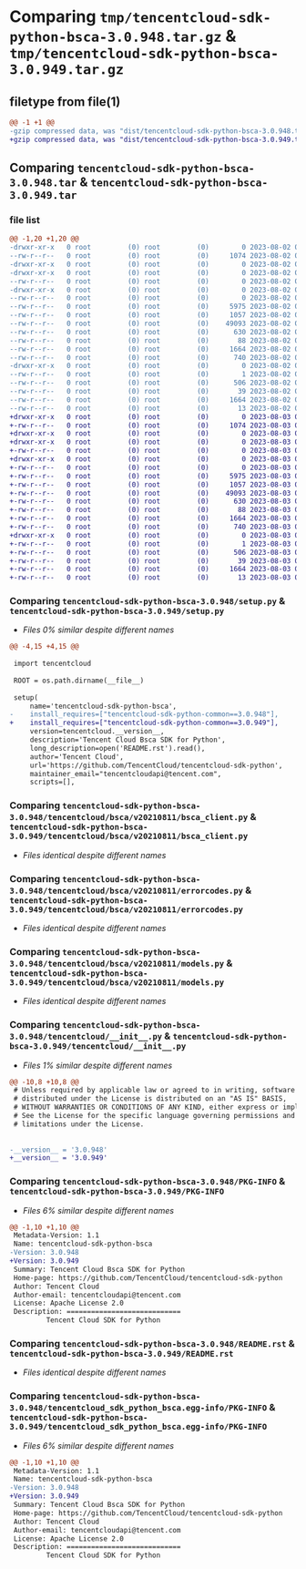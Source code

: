 # Comparing `tmp/tencentcloud-sdk-python-bsca-3.0.948.tar.gz` & `tmp/tencentcloud-sdk-python-bsca-3.0.949.tar.gz`

## filetype from file(1)

```diff
@@ -1 +1 @@
-gzip compressed data, was "dist/tencentcloud-sdk-python-bsca-3.0.948.tar", last modified: Wed Aug  2 00:24:21 2023, max compression
+gzip compressed data, was "dist/tencentcloud-sdk-python-bsca-3.0.949.tar", last modified: Thu Aug  3 00:20:45 2023, max compression
```

## Comparing `tencentcloud-sdk-python-bsca-3.0.948.tar` & `tencentcloud-sdk-python-bsca-3.0.949.tar`

### file list

```diff
@@ -1,20 +1,20 @@
-drwxr-xr-x   0 root         (0) root         (0)        0 2023-08-02 00:24:21.000000 tencentcloud-sdk-python-bsca-3.0.948/
--rw-r--r--   0 root         (0) root         (0)     1074 2023-08-02 00:24:21.000000 tencentcloud-sdk-python-bsca-3.0.948/setup.py
-drwxr-xr-x   0 root         (0) root         (0)        0 2023-08-02 00:24:21.000000 tencentcloud-sdk-python-bsca-3.0.948/tencentcloud/
-drwxr-xr-x   0 root         (0) root         (0)        0 2023-08-02 00:24:21.000000 tencentcloud-sdk-python-bsca-3.0.948/tencentcloud/bsca/
--rw-r--r--   0 root         (0) root         (0)        0 2023-08-02 00:24:21.000000 tencentcloud-sdk-python-bsca-3.0.948/tencentcloud/bsca/__init__.py
-drwxr-xr-x   0 root         (0) root         (0)        0 2023-08-02 00:24:21.000000 tencentcloud-sdk-python-bsca-3.0.948/tencentcloud/bsca/v20210811/
--rw-r--r--   0 root         (0) root         (0)        0 2023-08-02 00:24:21.000000 tencentcloud-sdk-python-bsca-3.0.948/tencentcloud/bsca/v20210811/__init__.py
--rw-r--r--   0 root         (0) root         (0)     5975 2023-08-02 00:24:21.000000 tencentcloud-sdk-python-bsca-3.0.948/tencentcloud/bsca/v20210811/bsca_client.py
--rw-r--r--   0 root         (0) root         (0)     1057 2023-08-02 00:24:21.000000 tencentcloud-sdk-python-bsca-3.0.948/tencentcloud/bsca/v20210811/errorcodes.py
--rw-r--r--   0 root         (0) root         (0)    49093 2023-08-02 00:24:21.000000 tencentcloud-sdk-python-bsca-3.0.948/tencentcloud/bsca/v20210811/models.py
--rw-r--r--   0 root         (0) root         (0)      630 2023-08-02 00:24:21.000000 tencentcloud-sdk-python-bsca-3.0.948/tencentcloud/__init__.py
--rw-r--r--   0 root         (0) root         (0)       88 2023-08-02 00:24:21.000000 tencentcloud-sdk-python-bsca-3.0.948/setup.cfg
--rw-r--r--   0 root         (0) root         (0)     1664 2023-08-02 00:24:21.000000 tencentcloud-sdk-python-bsca-3.0.948/PKG-INFO
--rw-r--r--   0 root         (0) root         (0)      740 2023-08-02 00:24:21.000000 tencentcloud-sdk-python-bsca-3.0.948/README.rst
-drwxr-xr-x   0 root         (0) root         (0)        0 2023-08-02 00:24:21.000000 tencentcloud-sdk-python-bsca-3.0.948/tencentcloud_sdk_python_bsca.egg-info/
--rw-r--r--   0 root         (0) root         (0)        1 2023-08-02 00:24:21.000000 tencentcloud-sdk-python-bsca-3.0.948/tencentcloud_sdk_python_bsca.egg-info/dependency_links.txt
--rw-r--r--   0 root         (0) root         (0)      506 2023-08-02 00:24:21.000000 tencentcloud-sdk-python-bsca-3.0.948/tencentcloud_sdk_python_bsca.egg-info/SOURCES.txt
--rw-r--r--   0 root         (0) root         (0)       39 2023-08-02 00:24:21.000000 tencentcloud-sdk-python-bsca-3.0.948/tencentcloud_sdk_python_bsca.egg-info/requires.txt
--rw-r--r--   0 root         (0) root         (0)     1664 2023-08-02 00:24:21.000000 tencentcloud-sdk-python-bsca-3.0.948/tencentcloud_sdk_python_bsca.egg-info/PKG-INFO
--rw-r--r--   0 root         (0) root         (0)       13 2023-08-02 00:24:21.000000 tencentcloud-sdk-python-bsca-3.0.948/tencentcloud_sdk_python_bsca.egg-info/top_level.txt
+drwxr-xr-x   0 root         (0) root         (0)        0 2023-08-03 00:20:45.000000 tencentcloud-sdk-python-bsca-3.0.949/
+-rw-r--r--   0 root         (0) root         (0)     1074 2023-08-03 00:20:45.000000 tencentcloud-sdk-python-bsca-3.0.949/setup.py
+drwxr-xr-x   0 root         (0) root         (0)        0 2023-08-03 00:20:45.000000 tencentcloud-sdk-python-bsca-3.0.949/tencentcloud/
+drwxr-xr-x   0 root         (0) root         (0)        0 2023-08-03 00:20:45.000000 tencentcloud-sdk-python-bsca-3.0.949/tencentcloud/bsca/
+-rw-r--r--   0 root         (0) root         (0)        0 2023-08-03 00:20:45.000000 tencentcloud-sdk-python-bsca-3.0.949/tencentcloud/bsca/__init__.py
+drwxr-xr-x   0 root         (0) root         (0)        0 2023-08-03 00:20:45.000000 tencentcloud-sdk-python-bsca-3.0.949/tencentcloud/bsca/v20210811/
+-rw-r--r--   0 root         (0) root         (0)        0 2023-08-03 00:20:45.000000 tencentcloud-sdk-python-bsca-3.0.949/tencentcloud/bsca/v20210811/__init__.py
+-rw-r--r--   0 root         (0) root         (0)     5975 2023-08-03 00:20:45.000000 tencentcloud-sdk-python-bsca-3.0.949/tencentcloud/bsca/v20210811/bsca_client.py
+-rw-r--r--   0 root         (0) root         (0)     1057 2023-08-03 00:20:45.000000 tencentcloud-sdk-python-bsca-3.0.949/tencentcloud/bsca/v20210811/errorcodes.py
+-rw-r--r--   0 root         (0) root         (0)    49093 2023-08-03 00:20:45.000000 tencentcloud-sdk-python-bsca-3.0.949/tencentcloud/bsca/v20210811/models.py
+-rw-r--r--   0 root         (0) root         (0)      630 2023-08-03 00:20:45.000000 tencentcloud-sdk-python-bsca-3.0.949/tencentcloud/__init__.py
+-rw-r--r--   0 root         (0) root         (0)       88 2023-08-03 00:20:45.000000 tencentcloud-sdk-python-bsca-3.0.949/setup.cfg
+-rw-r--r--   0 root         (0) root         (0)     1664 2023-08-03 00:20:45.000000 tencentcloud-sdk-python-bsca-3.0.949/PKG-INFO
+-rw-r--r--   0 root         (0) root         (0)      740 2023-08-03 00:20:45.000000 tencentcloud-sdk-python-bsca-3.0.949/README.rst
+drwxr-xr-x   0 root         (0) root         (0)        0 2023-08-03 00:20:45.000000 tencentcloud-sdk-python-bsca-3.0.949/tencentcloud_sdk_python_bsca.egg-info/
+-rw-r--r--   0 root         (0) root         (0)        1 2023-08-03 00:20:45.000000 tencentcloud-sdk-python-bsca-3.0.949/tencentcloud_sdk_python_bsca.egg-info/dependency_links.txt
+-rw-r--r--   0 root         (0) root         (0)      506 2023-08-03 00:20:45.000000 tencentcloud-sdk-python-bsca-3.0.949/tencentcloud_sdk_python_bsca.egg-info/SOURCES.txt
+-rw-r--r--   0 root         (0) root         (0)       39 2023-08-03 00:20:45.000000 tencentcloud-sdk-python-bsca-3.0.949/tencentcloud_sdk_python_bsca.egg-info/requires.txt
+-rw-r--r--   0 root         (0) root         (0)     1664 2023-08-03 00:20:45.000000 tencentcloud-sdk-python-bsca-3.0.949/tencentcloud_sdk_python_bsca.egg-info/PKG-INFO
+-rw-r--r--   0 root         (0) root         (0)       13 2023-08-03 00:20:45.000000 tencentcloud-sdk-python-bsca-3.0.949/tencentcloud_sdk_python_bsca.egg-info/top_level.txt
```

### Comparing `tencentcloud-sdk-python-bsca-3.0.948/setup.py` & `tencentcloud-sdk-python-bsca-3.0.949/setup.py`

 * *Files 0% similar despite different names*

```diff
@@ -4,15 +4,15 @@
 
 import tencentcloud
 
 ROOT = os.path.dirname(__file__)
 
 setup(
     name='tencentcloud-sdk-python-bsca',
-    install_requires=["tencentcloud-sdk-python-common==3.0.948"],
+    install_requires=["tencentcloud-sdk-python-common==3.0.949"],
     version=tencentcloud.__version__,
     description='Tencent Cloud Bsca SDK for Python',
     long_description=open('README.rst').read(),
     author='Tencent Cloud',
     url='https://github.com/TencentCloud/tencentcloud-sdk-python',
     maintainer_email="tencentcloudapi@tencent.com",
     scripts=[],
```

### Comparing `tencentcloud-sdk-python-bsca-3.0.948/tencentcloud/bsca/v20210811/bsca_client.py` & `tencentcloud-sdk-python-bsca-3.0.949/tencentcloud/bsca/v20210811/bsca_client.py`

 * *Files identical despite different names*

### Comparing `tencentcloud-sdk-python-bsca-3.0.948/tencentcloud/bsca/v20210811/errorcodes.py` & `tencentcloud-sdk-python-bsca-3.0.949/tencentcloud/bsca/v20210811/errorcodes.py`

 * *Files identical despite different names*

### Comparing `tencentcloud-sdk-python-bsca-3.0.948/tencentcloud/bsca/v20210811/models.py` & `tencentcloud-sdk-python-bsca-3.0.949/tencentcloud/bsca/v20210811/models.py`

 * *Files identical despite different names*

### Comparing `tencentcloud-sdk-python-bsca-3.0.948/tencentcloud/__init__.py` & `tencentcloud-sdk-python-bsca-3.0.949/tencentcloud/__init__.py`

 * *Files 1% similar despite different names*

```diff
@@ -10,8 +10,8 @@
 # Unless required by applicable law or agreed to in writing, software
 # distributed under the License is distributed on an "AS IS" BASIS,
 # WITHOUT WARRANTIES OR CONDITIONS OF ANY KIND, either express or implied.
 # See the License for the specific language governing permissions and
 # limitations under the License.
 
 
-__version__ = '3.0.948'
+__version__ = '3.0.949'
```

### Comparing `tencentcloud-sdk-python-bsca-3.0.948/PKG-INFO` & `tencentcloud-sdk-python-bsca-3.0.949/PKG-INFO`

 * *Files 6% similar despite different names*

```diff
@@ -1,10 +1,10 @@
 Metadata-Version: 1.1
 Name: tencentcloud-sdk-python-bsca
-Version: 3.0.948
+Version: 3.0.949
 Summary: Tencent Cloud Bsca SDK for Python
 Home-page: https://github.com/TencentCloud/tencentcloud-sdk-python
 Author: Tencent Cloud
 Author-email: tencentcloudapi@tencent.com
 License: Apache License 2.0
 Description: ============================
         Tencent Cloud SDK for Python
```

### Comparing `tencentcloud-sdk-python-bsca-3.0.948/README.rst` & `tencentcloud-sdk-python-bsca-3.0.949/README.rst`

 * *Files identical despite different names*

### Comparing `tencentcloud-sdk-python-bsca-3.0.948/tencentcloud_sdk_python_bsca.egg-info/PKG-INFO` & `tencentcloud-sdk-python-bsca-3.0.949/tencentcloud_sdk_python_bsca.egg-info/PKG-INFO`

 * *Files 6% similar despite different names*

```diff
@@ -1,10 +1,10 @@
 Metadata-Version: 1.1
 Name: tencentcloud-sdk-python-bsca
-Version: 3.0.948
+Version: 3.0.949
 Summary: Tencent Cloud Bsca SDK for Python
 Home-page: https://github.com/TencentCloud/tencentcloud-sdk-python
 Author: Tencent Cloud
 Author-email: tencentcloudapi@tencent.com
 License: Apache License 2.0
 Description: ============================
         Tencent Cloud SDK for Python
```

